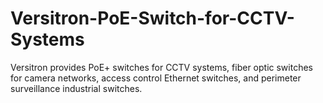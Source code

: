 # Versitron-PoE-Switch-for-CCTV-Systems
Versitron provides PoE+ switches for CCTV systems, fiber optic switches for camera networks, access control Ethernet switches, and perimeter surveillance industrial switches.
